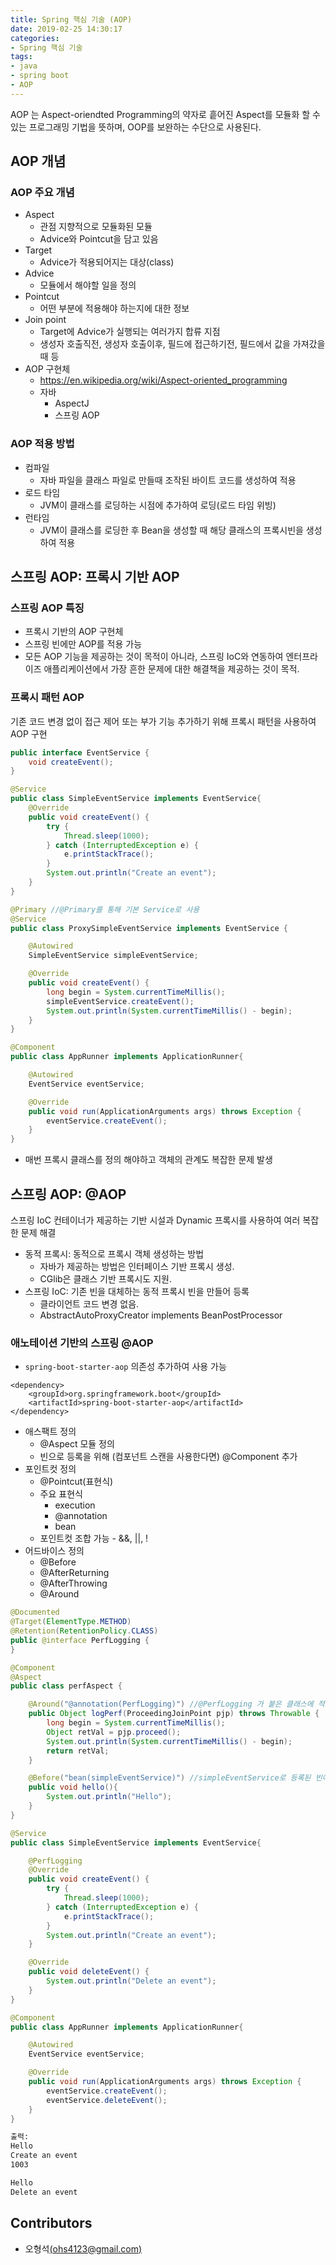 ```yaml
---
title: Spring 핵심 기술 (AOP)
date: 2019-02-25 14:30:17
categories:
- Spring 핵심 기술
tags:
- java
- spring boot
- AOP
---
```


AOP 는 Aspect-oriendted Programming의 약자로 흩어진 Aspect를 모듈화 할 수 있는 프로그래밍 기법을 뜻하며, OOP를 보완하는 수단으로 사용된다.

<!--more-->  

## AOP 개념

### AOP 주요 개념

- Aspect 
  - 관점 지향적으로 모듈화된 모듈
  - Advice와 Pointcut을 담고 있음
- Target
  - Advice가 적용되어지는 대상(class)
- Advice 
  -  모듈에서 해야할 일을 정의
- Pointcut
  - 어떤 부분에 적용해야 하는지에 대한 정보
- Join point
  - Target에 Advice가 실행되는 여러가지 합류 지점
  - 생성자 호출직전, 생성자 호출이후, 필드에 접근하기전, 필드에서 값을 가져갔을 때 등
- AOP 구현체
  - https://en.wikipedia.org/wiki/Aspect-oriented_programming
  - 자바
    - AspectJ
    - 스프링 AOP



### AOP 적용 방법

- 컴파일 
  - 자바 파일을 클래스 파일로 만들때 조작된 바이트 코드를 생성하여 적용
- 로드 타임
  - JVM이 클래스를 로딩하는 시점에 추가하여 로딩(로드 타임 위빙)
- 런타임
  - JVM이 클래스를 로딩한 후 Bean을 생성할 때 해당 클래스의 프록시빈을 생성하여 적용



## 스프링 AOP: 프록시 기반 AOP

### 스프링 AOP 특징

- 프록시 기반의 AOP 구현체
- 스프링 빈에만 AOP를 적용 가능
- 모든 AOP 기능을 제공하는 것이 목적이 아니라, 스프링 IoC와 연동하여 엔터프라이즈 애플리케이션에서 가장 흔한 문제에 대한 해결책을 제공하는 것이 목적.



### 프록시 패턴 AOP

기존 코드 변경 없이 접근 제어 또는 부가 기능 추가하기 위해 프록시 패턴을 사용하여 AOP 구현



```java
public interface EventService {
    void createEvent();
}
```

```java
@Service
public class SimpleEventService implements EventService{
    @Override
    public void createEvent() {
        try {
            Thread.sleep(1000);
        } catch (InterruptedException e) {
            e.printStackTrace();
        }
        System.out.println("Create an event");
    }
}
```

```java
@Primary //@Primary를 통해 기본 Service로 사용
@Service
public class ProxySimpleEventService implements EventService {

    @Autowired
    SimpleEventService simpleEventService;

    @Override
    public void createEvent() {
        long begin = System.currentTimeMillis();
        simpleEventService.createEvent();
        System.out.println(System.currentTimeMillis() - begin);
    }
}
```

```java
@Component
public class AppRunner implements ApplicationRunner{

    @Autowired
    EventService eventService;

    @Override
    public void run(ApplicationArguments args) throws Exception {
        eventService.createEvent();
    }
}

```

- 매번 프록시 클래스를 정의 해야하고 객체의 관계도 복잡한 문제 발생




## 스프링 AOP: @AOP

스프링 IoC 컨테이너가 제공하는 기반 시설과 Dynamic 프록시를 사용하여 여러 복잡한 문제 해결

- 동적 프록시: 동적으로 프록시 객체 생성하는 방법
  - 자바가 제공하는 방법은 인터페이스 기반 프록시 생성.
  - CGlib은 클래스 기반 프록시도 지원.
- 스프링 IoC: 기존 빈을 대체하는 동적 프록시 빈을 만들어 등록
  - 클라이언트 코드 변경 없음.
  -  AbstractAutoProxyCreator implements BeanPostProcessor

### 애노테이션 기반의 스프링 @AOP

- `spring-boot-starter-aop` 의존성 추가하여 사용 가능

```
<dependency>
    <groupId>org.springframework.boot</groupId>
    <artifactId>spring-boot-starter-aop</artifactId>
</dependency>
```

- 애스팩트 정의
  - @Aspect 모듈 정의
  - 빈으로 등록을 위해 (컴포넌트 스캔을 사용한다면) @Component 추가
- 포인트컷 정의
  -  @Pointcut(표현식)
  - 주요 표현식
    - execution
    - @annotation
    - bean
  -  포인트컷 조합 가능 - &&, ||, !
- 어드바이스 정의
  - @Before 
  - @AfterReturning
  - @AfterThrowing
  - @Around

```java
@Documented
@Target(ElementType.METHOD)
@Retention(RetentionPolicy.CLASS)
public @interface PerfLogging {
}
```

```java
@Component
@Aspect
public class perfAspect {

    @Around("@annotation(PerfLogging)") //@PerfLogging 가 붙은 클래스에 적용
    public Object logPerf(ProceedingJoinPoint pjp) throws Throwable {
        long begin = System.currentTimeMillis();
        Object retVal = pjp.proceed();
        System.out.println(System.currentTimeMillis() - begin);
        return retVal;
    }

    @Before("bean(simpleEventService)") //simpleEventService로 등록된 빈이 실행되기전 호출
    public void hello(){
        System.out.println("Hello");
    }
}
```

```java
@Service
public class SimpleEventService implements EventService{

    @PerfLogging
    @Override
    public void createEvent() {
        try {
            Thread.sleep(1000);
        } catch (InterruptedException e) {
            e.printStackTrace();
        }
        System.out.println("Create an event");
    }

    @Override
    public void deleteEvent() {
        System.out.println("Delete an event");
    }
}
```

```java
@Component
public class AppRunner implements ApplicationRunner{

    @Autowired
    EventService eventService;

    @Override
    public void run(ApplicationArguments args) throws Exception {
        eventService.createEvent();
        eventService.deleteEvent();
    }
}
```

```bash
출력:
Hello
Create an event
1003

Hello
Delete an event
```



## Contributors

- 오형석[(ohs4123@gmail.com)](ohs4123@gmail.com)